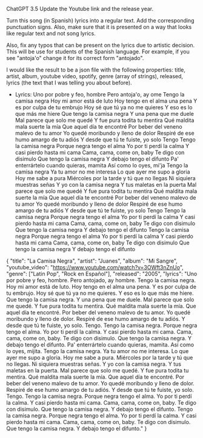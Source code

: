 ChatGPT 3.5
Update the Youtube link and the release year.

Turn this song (in Spanish) lyrics into a regular text. Add the corresponding punctuation signs. Also, make sure that it is presented on a way that looks like regular text and not song lyrics.

Also, fix any typos that can be present on the lyrics due to artistic decision. This will be use for students of the Spanish language. For example, if you see "antoja'o" change it for its correct form "antojado".

I would like the result to be a json file with the following properties: title, artist, album, youtube video, spotify, genre (array of strings), released, lyrics (the text that I was telling you about before).

- Lyrics:
  Uno por pobre y feo, hombre
  Pero antoja'o, ay ome
  Tengo la camisa negra
  Hoy mi amor está de luto
  Hoy tengo en el alma una pena
  Y es por culpa de tu embrujo
  Hoy sé que tú ya no me quieres
  Y eso es lo que más me hiere
  Que tengo la camisa negra
  Y una pena que me duele
  Mal parece que solo me quedé
  Y fue pura todita tu mentira
  Qué maldita mala suerte la mía
  Que aquel día te encontré
  Por beber del veneno malevo de tu amor
  Yo quedé moribundo y lleno de dolor
  Respiré de ese humo amargo de tu adiós
  Y desde que tú te fuiste, yo solo
  Tengo
  Tengo la camisa negra
  Porque negra tengo el alma
  Yo por ti perdí la calma
  Y casi pierdo hasta mi cama
  Cama, cama, come on, baby
  Te digo con disimulo
  Que tengo la camisa negra
  Y debajo tengo el difunto
  Pa' enterrártelo cuando quieras, mamita
  Así como lo oyes, mi'ja
  Tengo la camisa negra
  Ya tu amor no me interesa
  Lo que ayer me supo a gloria
  Hoy me sabe a pura
  Miércoles por la tarde y tú que no llegas
  Ni siquiera muestras señas
  Y yo con la camisa negra
  Y tus maletas en la puerta
  Mal parece que solo me quedé
  Y fue pura todita tu mentira
  Qué maldita mala suerte la mía
  Que aquel día te encontré
  Por beber del veneno malevo de tu amor
  Yo quedé moribundo y lleno de dolor
  Respiré de ese humo amargo de tu adiós
  Y desde que tú te fuiste, yo solo
  Tengo
  Tengo la camisa negra
  Porque negra tengo el alma
  Yo por ti perdí la calma
  Y casi pierdo hasta mi cama
  Cama, cama, come on, baby
  Te digo con disimulo
  Que tengo la camisa negra
  Y debajo tengo el difunto
  Tengo la camisa negra
  Porque negra tengo el alma
  Yo por ti perdí la calma
  Y casi pierdo hasta mi cama
  Cama, cama, come on, baby
  Te digo con disimulo
  Que tengo la camisa negra
  Y debajo tengo el difunto

{
"title": "La Camisa Negra",
"artist": "Juanes",
"album": "Mi Sangre",
"youtube_video": "https://www.youtube.com/watch?v=3OWft3nZnUo",
"genre": ["Latin Pop", "Rock en Español"],
"released": "2005",
"lyrics": "Uno por pobre y feo, hombre. Pero antojado, ay hombre. Tengo la camisa negra. Hoy mi amor está de luto. Hoy tengo en el alma una pena. Y es por culpa de tu embrujo. Hoy sé que tú ya no me quieres. Y eso es lo que más me hiere. Que tengo la camisa negra. Y una pena que me duele. Mal parece que solo me quedé. Y fue pura todita tu mentira. Qué maldita mala suerte la mía. Que aquel día te encontré. Por beber del veneno malevo de tu amor. Yo quedé moribundo y lleno de dolor. Respiré de ese humo amargo de tu adiós. Y desde que tú te fuiste, yo solo. Tengo. Tengo la camisa negra. Porque negra tengo el alma. Yo por ti perdí la calma. Y casi pierdo hasta mi cama. Cama, cama, come on, baby. Te digo con disimulo. Que tengo la camisa negra. Y debajo tengo el difunto. Pa' enterrártelo cuando quieras, mamita. Así como lo oyes, mijita. Tengo la camisa negra. Ya tu amor no me interesa. Lo que ayer me supo a gloria. Hoy me sabe a pura. Miércoles por la tarde y tú que no llegas. Ni siquiera muestras señas. Y yo con la camisa negra. Y tus maletas en la puerta. Mal parece que solo me quedé. Y fue pura todita tu mentira. Qué maldita mala suerte la mía. Que aquel día te encontré. Por beber del veneno malevo de tu amor. Yo quedé moribundo y lleno de dolor. Respiré de ese humo amargo de tu adiós. Y desde que tú te fuiste, yo solo. Tengo. Tengo la camisa negra. Porque negra tengo el alma. Yo por ti perdí la calma. Y casi pierdo hasta mi cama. Cama, cama, come on, baby. Te digo con disimulo. Que tengo la camisa negra. Y debajo tengo el difunto. Tengo la camisa negra. Porque negra tengo el alma. Yo por ti perdí la calma. Y casi pierdo hasta mi cama. Cama, cama, come on, baby. Te digo con disimulo. Que tengo la camisa negra. Y debajo tengo el difunto."
}
